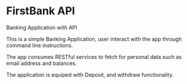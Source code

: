 # FirstBank API
Banking Application with API

This is a simple Banking Application, user interact with the app through command line instructions.

The app consumes RESTful services to fetch for personal data such as email address and balances.

The application is equiped with Deposit, and withdraw functionality.
